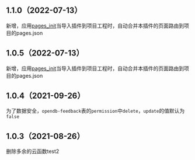 ## 1.1.0（2022-07-13）
新增，应用[pages_init](https://uniapp.dcloud.io/plugin/publish.html#pages-init)当导入插件到项目工程时，自动合并本插件的页面路由到项目的pages.json
## 1.0.5（2022-07-13）
新增，应用[pages_init](https://uniapp.dcloud.io/plugin/publish.html#pages-init)当导入插件到项目工程时，自动合并本插件的页面路由到项目的pages.json
## 1.0.4（2021-09-26）
为了数据安全，`opendb-feedback`表的`permission`中`delete`，`update`的值默认为`false`
## 1.0.3（2021-08-26）
删除多余的云函数test2